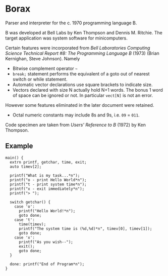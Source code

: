 # Borax

Parser and interpreter for the c. 1970 programming language B.

B was developed at Bell Labs by Ken Thompson and Dennis M. Ritchie. The
target application was system software for minicomputers.

Certain features were incorporated from *Bell Laboratories Computing Science
Technical Report #8: The Programming Language B* (1973) (Brian Kernighan, Steve Johnson).
Namely

- Bitwise complement operator `~`
- `break;` statement performs the equivalent of a goto out of nearest
switch or while statement.
- Automatic vector declarations use square brackets to indicate size.
- Vectors declared with size N actually hold N+1 words. The bonus 1 word
of space can be ignored or not. In particular `vect[N]` is not an error.

However some features eliminated in the later document were retained.

- Octal numeric constants may include 8s and 9s, i.e. `09` = `011`.

Code specimen are taken from *Users' Reference to B* (1972) by Ken Thompson.

## Example

```
main() {
  extrn printf, getchar, time, exit;
  auto timev[2];

  printf("What is my task...*n");
  printf("o - print Hello World*n");
  printf("t - print system time*n");
  printf("x - exit immediately*n");
  printf("> ");

  switch getchar() {
    case 'o':
      printf("Hello World!*n");
      goto done;
    case 't':
      time(timev);
      printf("The system time is (%d,%d)*n", timev[0], timev[1]);
      goto done;
    case 'x':
      printf("As you wish--");
      exit();
      goto done;
  }

  done: printf("End of Program*n");
}
```

